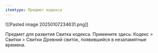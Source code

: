 ```yaml
---
itemtype: Предмет кодекса
---
```

![[Pasted image 20250107234631.png]]

Предмет для развития Свитка кодекса. 
Примените здесь: Кодекс > Свитки > Свитки
Древний свиток, появившийся в незапамятные времена.